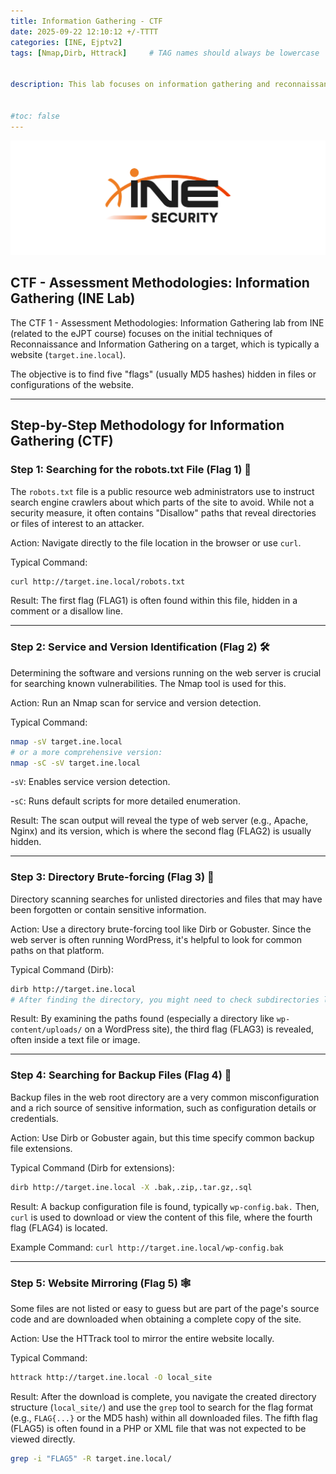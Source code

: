 ```yaml
---
title: Information Gathering - CTF
date: 2025-09-22 12:10:12 +/-TTTT
categories: [INE, Ejptv2]
tags: [Nmap,Dirb, Httrack]     # TAG names should always be lowercase


description: This lab focuses on information gathering and reconnaissance techniques.


#toc: false
---
```


![img-description](/assets/img/Posts/ine.png)



## CTF - Assessment Methodologies: Information Gathering (INE Lab)
The CTF 1 - Assessment Methodologies: Information Gathering lab from INE (related to the eJPT course) focuses on the initial techniques of Reconnaissance and Information Gathering on a target, which is typically a website (`target.ine.local`).

The objective is to find five "flags" (usually MD5 hashes) hidden in files or configurations of the website.

---
## Step-by-Step Methodology for Information Gathering (CTF)

### Step 1: Searching for the robots.txt File (Flag 1) 🤖
The `robots.txt` file is a public resource web administrators use to instruct search engine crawlers about which parts of the site to avoid. While not a security measure, it often contains "Disallow" paths that reveal directories or files of interest to an attacker.

Action: Navigate directly to the file location in the browser or use `curl`.

Typical Command:

```bash
curl http://target.ine.local/robots.txt
```

Result: The first flag (FLAG1) is often found within this file, hidden in a comment or a disallow line.

---
### Step 2: Service and Version Identification (Flag 2) 🛠️
Determining the software and versions running on the web server is crucial for searching known vulnerabilities. The Nmap tool is used for this.

Action: Run an Nmap scan for service and version detection.

Typical Command:

```bash
nmap -sV target.ine.local
# or a more comprehensive version:
nmap -sC -sV target.ine.local
```

-`sV`: Enables service version detection.

-`sC`: Runs default scripts for more detailed enumeration.

Result: The scan output will reveal the type of web server (e.g., Apache, Nginx) and its version, which is where the second flag (FLAG2) is usually hidden.

---

### Step 3: Directory Brute-forcing (Flag 3) 📂
Directory scanning searches for unlisted directories and files that may have been forgotten or contain sensitive information.

Action: Use a directory brute-forcing tool like Dirb or Gobuster. Since the web server is often running WordPress, it's helpful to look for common paths on that platform.

Typical Command (Dirb):

```bash
dirb http://target.ine.local
# After finding the directory, you might need to check subdirectories like /wp-content/
```
Result: By examining the paths found (especially a directory like `wp-content/uploads/` on a WordPress site), the third flag (FLAG3) is revealed, often inside a text file or image.

---
### Step 4: Searching for Backup Files (Flag 4) 💾
Backup files in the web root directory are a very common misconfiguration and a rich source of sensitive information, such as configuration details or credentials.

Action: Use Dirb or Gobuster again, but this time specify common backup file extensions.

Typical Command (Dirb for extensions):


```bash
dirb http://target.ine.local -X .bak,.zip,.tar.gz,.sql
```
Result: A backup configuration file is found, typically `wp-config.bak.` Then, `curl` is used to download or view the content of this file, where the fourth flag (FLAG4) is located.

Example Command: `curl http://target.ine.local/wp-config.bak`

---
### Step 5: Website Mirroring (Flag 5) 🕸️
Some files are not listed or easy to guess but are part of the page's source code and are downloaded when obtaining a complete copy of the site.

Action: Use the HTTrack tool to mirror the entire website locally.

Typical Command:

```bash
httrack http://target.ine.local -O local_site
```

Result: After the download is complete, you navigate the created directory structure (`local_site/`) and use the `grep` tool to search for the flag format (e.g., `FLAG{...}` or the MD5 hash) within all downloaded files. The fifth flag (FLAG5) is often found in a PHP or XML file that was not expected to be viewed directly.

```bash
grep -i "FLAG5" -R target.ine.local/ 
```